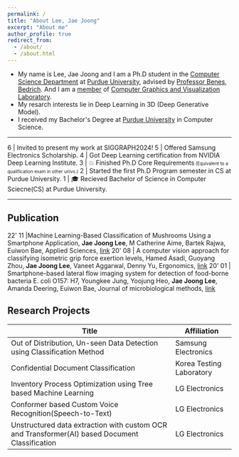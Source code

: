 ```yaml
---
permalink: /
title: "About Lee, Jae Joong"
excerpt: "About me"
author_profile: true
redirect_from:
  - /about/
  - /about.html
---
```


- My name is Lee, Jae Joong and I am a Ph.D student in the [Computer Science Department](https://www.cs.purdue.edu/) at [Purdue University](https://www.purdue.edu/), advised by [Professor Benes, Bedrich](https://www.cs.purdue.edu/homes/bbenes/). And I am a [member](https://www.cs.purdue.edu/homes/bbenes/students/) of [Computer Graphics and Visualization Laboratory](https://www.cs.purdue.edu/cgvlab/www/).
  <br/>
- My resarch interests lie in Deep Learning in 3D (Deep Generative Model).
  <br/>
- I received my Bachelor's Degree at [Purdue University](https://www.purdue.edu/) in Computer Science.

---

6 | Invited to present my work at SIGGRAPH2024!
5 | Offered Samsung Electronics Scholarship.
4 | Got Deep Learning certification from NVIDIA Deep Learning Institute.
3 | 💥 Finished Ph.D Core Requirements<font size="1"> (Equivalent to a qualification exam in other univs.)</font>
2 | Started the first Ph.D Program semester in CS at Purdue University.
1 | 🎓 Recieved Bachelor of Science in Computer Sciecne(CS) at Purdue University.

---

## Publication

22' 11 |Machine Learning-Based Classification of Mushrooms Using a Smartphone Application, **Jae Joong Lee**, M Catherine Aime, Bartek Rajwa, Euiwon Bae, Applied Sciences, [link](https://www.mdpi.com/2076-3417/12/22/11685)
20' 08 | A computer vision approach for classifying isometric grip force exertion levels, Hamed Asadi, Guoyang Zhou, **Jae Joong Lee**, Vaneet Aggarwal, Denny Yu, Ergonomics, [link](https://www.tandfonline.com/doi/full/10.1080/00140139.2020.1745898)
20' 01 | Smartphone-based lateral flow imaging system for detection of food-borne bacteria E. coli O157: H7, Youngkee Jung, Yoojung Heo, **Jae Joong Lee**, Amanda Deering, Euiwon Bae, Journal of microbiological methods, [link](https://www.sciencedirect.com/science/article/pii/S0167701219308942)

## Research Projects

| Title  | Affiliation|
| ------------- | ------------- |
| Out of Distribution, Un-seen Data Detection using Classification Method  | Samsung Electronics  |
| Confidential Document Classification | Korea Testing Laboratory |
| Inventory Process Optimization using Tree based Machine Learning | LG Electronics |
| Conformer based Custom Voice Recognition(Speech-to-Text)   | LG Electronics |
| Unstructured data extraction with custom OCR and Transformer(AI) based Document Classification | LG Electronics |
